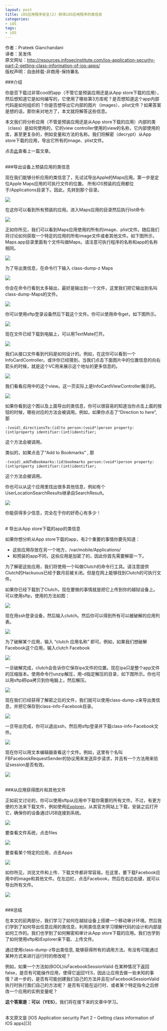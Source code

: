 ```yaml
---
layout: post  
title: iOS应用程序安全(2)-获得iOS应用程序的类信息   
categories:  
- iOS  
tags:    
- iOS 
---   
```



作者：Prateek Gianchandani  
译者：吴发伟  
原文网址：http://resources.infosecinstitute.com/ios-application-security-part-2-getting-class-information-of-ios-apps/  
版权声明：自由转载-非商用-保持署名

###介绍

你是否下载过非常cool的app（不管它是预装应用还是从App store下载的应用），然后想知道它是如何编写的，它使用了哪些第3方库呢？是否想知道这个app内部代码是如何组织的？你是否想导出它内部的图片（images）、plist文件？如果答案是想的话，那你来对地方了，本文就将解答这些信息。


本文我们将分析应用（不管是预装应用还是从App store下载的应用）内部的类（class）是如何使用的，它的view controller使用的view的名称，它内部使用的库，甚至更复杂的，例如变量和方法的名称。我们将解密（decrypt）从App store下载的应用，导出它所有的image、plist文件。

点击[此][1]查看上一篇文章。

<br>
###导出设备上预装应用的类信息

现在我们能够分析应用的类信息了，先试试导出Apple的Maps应用。第一步是定位Apple Maps应用的可执行文件的位置。
所有iOS预装的应用都位于/Applications目录下。因此，先转到那个目录。

![](http://2we26u4fam7n16rz3a44uhbe1bq2.wpengine.netdna-cdn.com/wp-content/uploads/042613_1143_IOSApplicat1.png)

在这你可以看到所有预装的应用。进入Maps应用的目录然后执行list命令:

![](http://2we26u4fam7n16rz3a44uhbe1bq2.wpengine.netdna-cdn.com/wp-content/uploads/042613_1143_IOSApplicat2.png)


正如你所见，我们可以看到Maps应用使用的所有的image、plist文件。随后我们将讨论如何获取一个特定的应用的所有image文件或者其他文件。如下图所示，Maps.app目录里面有个文件叫做Maps。请注意可执行程序的名称和app的名称相同。

![](http://2we26u4fam7n16rz3a44uhbe1bq2.wpengine.netdna-cdn.com/wp-content/uploads/042613_1143_IOSApplicat3.png)


为了导出类信息，在命令行下输入 class-dump-z Maps

![](http://2we26u4fam7n16rz3a44uhbe1bq2.wpengine.netdna-cdn.com/wp-content/uploads/042613_1143_IOSApplicat4.png)


你会在命令行看到太多输出，最好是输出到一个文件，这里我们把它输出到名叫class-dump-Maps的文件。

![](http://resources.infosecinstitute.com/wp-content/uploads/042613_1143_IOSApplicat5.png)


你可以使用sftp登录设备然后下载这个文件。你可以使用命令get，如下图所示。

![](http://2we26u4fam7n16rz3a44uhbe1bq2.wpengine.netdna-cdn.com/wp-content/uploads/042613_1143_IOSApplicat6.png)


现在文件已经下载到电脑上，可以用TextMate打开。

![](http://2we26u4fam7n16rz3a44uhbe1bq2.wpengine.netdna-cdn.com/wp-content/uploads/042613_1143_IOSApplicat7.png)


我们从接口文件看到代码是如何设计的。例如，在这你可以看到一个InfoCardController。或许你已经猜到，当我们点击下面图片中的位置信息的向右箭头的时候，就是这个VC用来展示这个地址的更多信息的。

![](http://resources.infosecinstitute.com/wp-content/uploads/042613_1143_IOSApplicat8.png)



我们看看应用中的这个view。这一页实际上是InfoCardViewController展示的。

![](http://resources.infosecinstitute.com/wp-content/uploads/042613_1143_IOSApplicat9.png)

如果你看到这个图以及上面导出的类信息，你可以很容易的知道当你点击上面的按钮的时候，哪些对应的方法会被调用。例如，如果你点击了“Direction to here”, 那

`-(void)_directionsTo:(id)to person:(void*)person property:(int)property identifier:(int)identifier;`

这个方法会被调用。

类似的，如果点击了“Add to Bookmarks” , 那

`-(void)_addToBookmarks:(id)bookmarks person:(void*)person property:(int)property identifier:(int)identifier;`

这个方法会被调用。 

你也可以从这个应用里找出很多其他信息，例如有个UserLocationSearchResults继承自SearchResult。

![](http://resources.infosecinstitute.com/wp-content/uploads/042613_1143_IOSApplicat10.png)


你能获得多少信息，完全在于你的好奇心有多少！

<br>
# 导出从App store下载的app的类信息

如果你想分析从App store下载的app，有2个重要的事情你要先知道：  
* 这些应用存放在另一个地方，/var/mobile/Applications/  
* 和预装的app不同，这些应用是加密了的，因此你首先需要解密一下。

为了解密这些应用，我们将使用一个叫做Clutch的命令行工具。请注意提供Clutch的Hackuous已经于数月前被关闭。但是在网上能够找到Clutch的可执行文件。

如果你已经下载到了Clutch，现在要做的事情就是把它上传到你的越狱设备上。可以使用sftp，使用的方法如图：

![](http://2we26u4fam7n16rz3a44uhbe1bq2.wpengine.netdna-cdn.com/wp-content/uploads/042613_1143_IOSApplicat11.png)



现在用ssh登录设备，然后输入clutch。然后你可以得到所有可以被破解的应用列表。

![](http://resources.infosecinstitute.com/wp-content/uploads/042613_1143_IOSApplicat12.png)


为了破解某个应用，输入 “clutch 应用名称” 即可。例如，如果我们想破解Facebook这个应用，输入clutch Facebook

![](http://resources.infosecinstitute.com/wp-content/uploads/042613_1143_IOSApplicat13.png)


一旦破解完成，clutch会告诉你它保存ipa文件的位置。现在ipa只是整个app文件的压缩版本。使用命令行unzip解压，用-d指定解压的目录，如下图所示。你也可以用sftp把ipa拷贝到你电脑上，然后解压。

![](http://2we26u4fam7n16rz3a44uhbe1bq2.wpengine.netdna-cdn.com/wp-content/uploads/042613_1143_IOSApplicat14.png)


现在我们已经获得了解密之后的文件，我们就可以使用class-dump-z来导出类信息，并把它保存到class-info-Facebook目录。

![](http://2we26u4fam7n16rz3a44uhbe1bq2.wpengine.netdna-cdn.com/wp-content/uploads/042613_1143_IOSApplicat15.png)

一旦导出完成，你可以退出ssh，然后用sftp登录并下载class-info-Facebook文件。

![](http://2we26u4fam7n16rz3a44uhbe1bq2.wpengine.netdna-cdn.com/wp-content/uploads/042613_1143_IOSApplicat16.png)


现在你可以用文本编辑器查看这个文件。例如，这里有个名叫FBFacebookRequestSender的协议用来发送异步请求，并且有一个方法用来验证session是否有效。

![](http://2we26u4fam7n16rz3a44uhbe1bq2.wpengine.netdna-cdn.com/wp-content/uploads/042613_1143_IOSApplicat17.png)



<br>
###从应用获得图片和其他文件

正如前文讨论的，你可以使用sftp从应用中下载你需要的所有文件。不过，有更方便的方法来下载文件，例如使用[iExplorer][2]。从其官方网站上下载，安装之后打开它，确保你的设备通过USB连接到系统。

![](http://2we26u4fam7n16rz3a44uhbe1bq2.wpengine.netdna-cdn.com/wp-content/uploads/042613_1143_IOSApplicat18.png)



要查看文件系统，点击files

![](http://resources.infosecinstitute.com/wp-content/uploads/042613_1143_IOSApplicat19.png)


要查看某个特定的应用，点击Apps

![](http://2we26u4fam7n16rz3a44uhbe1bq2.wpengine.netdna-cdn.com/wp-content/uploads/042613_1143_IOSApplicat20.png)


如你所见，浏览文件和上传、下载文件都非常容易。在这里，要下载Facebook应用中的image和其他文件。在左边栏，点击Facebook，然后在右边右键，就可以导出所有文件。

![](http://2we26u4fam7n16rz3a44uhbe1bq2.wpengine.netdna-cdn.com/wp-content/uploads/042613_1143_IOSApplicat21.png)


<br/>
###总结

在本文的前两部分，我们学习了如何在越狱设备上搭建一个移动审计环境。然后我们学到了如何导出任意应用的类信息，利用类信息来学习理解代码的设计和内部是如何工作的。我们也学到了如何解密和审计从App store下载的应用。我们也学到了如何使用sftp和iExplorer来下载、上传文件。

通过使用class-dump-z导出类信息, 能够获得所有的调用方法。有没有可能通过某种方式来进行运行时的修改呢？

例如，如果一个方法如(BOOL)isFacebookSessionValid 在某种情况下返回false，是否有可能操作应用，使得它返回YES，因此让应用去做一些未知的事情？进一步的，是否有可能创建我们自己的方法并且在isFacebookSessionValid 执行时执行我们自己的方法呢？
是否有可能在运行时、或者某个特定指令之后修改一个应用的实例变量呢？

**这个答案是：可以（YES）**。我们将在接下来的文章中学习。


<br/>
本文原文是 [IOS Application security Part 2 – Getting class information of IOS apps][3]

[1]: http://wufawei.com/2013/11/ios-application-security-1/
[2]: http://www.macroplant.com/iexplorer/download-ie3-mac.php
[3]: http://resources.infosecinstitute.com/ios-application-security-part-2-getting-class-information-of-ios-apps/